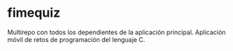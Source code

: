 # fimequiz
Multirepo con todos los dependientes de la aplicación principal. Aplicación móvil de retos de programación del lenguaje C.
